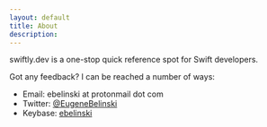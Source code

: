```yaml
---
layout: default
title: About
description: 
---
```


swiftly.dev is a one-stop quick reference spot for Swift developers.

Got any feedback? I can be reached a number of ways:

* Email: ebelinski at protonmail dot com
* Twitter: [@EugeneBelinski](https://twitter.com/EugeneBelinski)
* Keybase: [ebelinski](https://keybase.io/ebelinski)
